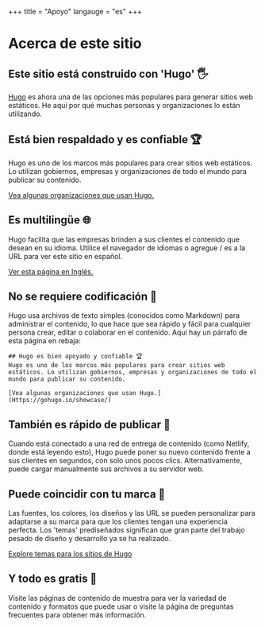 +++
title = "Apoyo"
langauge = "es"
+++

# Acerca de este sitio

## Este sitio está construido con 'Hugo' 🖐
[Hugo](https://gohugo.io) es ahora una de las opciones más populares para generar sitios web estáticos. He aquí por qué muchas personas y organizaciones lo están utilizando.

## Está bien respaldado y es confiable 🏆
Hugo es uno de los marcos más populares para crear sitios web estáticos. Lo utilizan gobiernos, empresas y organizaciones de todo el mundo para publicar su contenido.

[Vea algunas organizaciones que usan Hugo.](Https://gohugo.io/showcase/)
## Es multilingüe 🌐
Hugo facilita que las empresas brinden a sus clientes el contenido que desean en su idioma.
Utilice el navegador de idiomas o agregue / es a la URL para ver este sitio en español.

[Ver esta página en Inglés.](https://optimistic-kirch-6f75ac.netlify.app/)

## No se requiere codificación 💫
Hugo usa archivos de texto simples (conocidos como Markdown) para administrar el contenido, lo que hace que sea rápido y fácil para cualquier persona crear, editar o colaborar en el contenido.
Aquí hay un párrafo de esta página en rebaja:

```
## Hugo es bien apoyado y confiable 🏆
Hugo es uno de los marcos más populares para crear sitios web estáticos. Lo utilizan gobiernos, empresas y organizaciones de todo el mundo para publicar su contenido.

[Vea algunas organizaciones que usan Hugo.] (Https://gohugo.io/showcase/)
```

## También es rápido de publicar 🚀
Cuando está conectado a una red de entrega de contenido (como Netlify, donde está leyendo esto), Hugo puede poner su nuevo contenido frente a sus clientes en segundos, con solo unos pocos clics.
Alternativamente, puede cargar manualmente sus archivos a su servidor web.

## Puede coincidir con tu marca 🌈
Las fuentes, los colores, los diseños y las URL se pueden personalizar para adaptarse a su marca para que los clientes tengan una experiencia perfecta. Los 'temas' prediseñados significan que gran parte del trabajo pesado de diseño y desarrollo ya se ha realizado.

[Explore temas para los sitios de Hugo](https://themes.gohugo.io/)

## Y todo es gratis 🥳
Visite las páginas de contenido de muestra para ver la variedad de contenido y formatos que puede usar o visite la página de preguntas frecuentes para obtener más información.